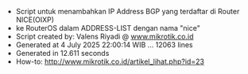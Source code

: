 - Script untuk menambahkan IP Address BGP yang terdaftar di Router NICE(OIXP)
- ke RouterOS dalam ADDRESS-LIST dengan nama "nice"
- Script created by: Valens Riyadi @ www.mikrotik.co.id
- Generated at 4 July 2025 22:00:14 WIB ... 12063 lines
- Generated in 12.611 seconds
- How-to: http://www.mikrotik.co.id/artikel_lihat.php?id=23
